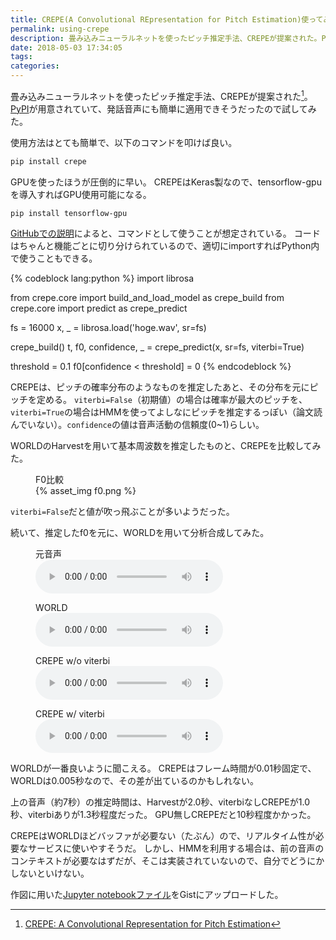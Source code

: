 ```yaml
---
title: CREPE(A Convolutional REpresentation for Pitch Estimation)使ってみた
permalink: using-crepe
description: 畳み込みニューラルネットを使ったピッチ推定手法、CREPEが提案された。PyPIが用意されていて、発話音声にも簡単に適用できそうだったので試してみた。
date: 2018-05-03 17:34:05
tags:
categories:
---
```



畳み込みニューラルネットを使ったピッチ推定手法、CREPEが提案された[^1]。
[PyPI](https://pypi.org/project/crepe/)が用意されていて、発話音声にも簡単に適用できそうだったので試してみた。

<!-- more -->

使用方法はとても簡単で、以下のコマンドを叩けば良い。

```bash
pip install crepe
```

GPUを使ったほうが圧倒的に早い。
CREPEはKeras製なので、tensorflow-gpuを導入すればGPU使用可能になる。

```bash
pip install tensorflow-gpu
```

[GitHubでの説明](https://github.com/marl/crepe)によると、コマンドとして使うことが想定されている。
コードはちゃんと機能ごとに切り分けられているので、適切にimportすればPython内で使うこともできる。

{% codeblock lang:python %}
import librosa

from crepe.core import build_and_load_model as crepe_build
from crepe.core import predict as crepe_predict

fs = 16000
x, _ = librosa.load('hoge.wav', sr=fs)

crepe_build()
t, f0, confidence, _ = crepe_predict(x, sr=fs, viterbi=True)

threshold = 0.1
f0[confidence < threshold] = 0
{% endcodeblock %}

CREPEは、ピッチの確率分布のようなものを推定したあと、その分布を元にピッチを定める。
`viterbi=False`（初期値）の場合は確率が最大のピッチを、`viterbi=True`の場合はHMMを使ってよしなにピッチを推定するっぽい（論文読んでいない）。`confidence`の値は音声活動の信頼度(0~1)らしい。

WORLDのHarvestを用いて基本周波数を推定したものと、CREPEを比較してみた。

<figure>
  <figcaption>F0比較</figcaption>
  {% asset_img f0.png %}
</figure>

`viterbi=False`だと値が吹っ飛ぶことが多いようだった。

続いて、推定したf0を元に、WORLDを用いて分析合成してみた。

<figure>
  <figcaption>元音声</figcaption>
  <audio src="1_raw.wav" controls></audio>
</figure>

<figure>
  <figcaption>WORLD</figcaption>
  <audio src="2_world.wav" controls></audio>
</figure>

<figure>
  <figcaption>CREPE w/o viterbi</figcaption>
  <audio src="3_crepe.wav" controls></audio>
</figure>

<figure>
  <figcaption>CREPE w/ viterbi</figcaption>
  <audio src="4_crepe_viterbi.wav" controls></audio>
</figure>

WORLDが一番良いように聞こえる。
CREPEはフレーム時間が0.01秒固定で、WORLDは0.005秒なので、その差が出ているのかもしれない。

上の音声（約7秒）の推定時間は、Harvestが2.0秒、viterbiなしCREPEが1.0秒、viterbiありが1.3秒程度だった。
GPU無しCREPEだと10秒程度かかった。

CREPEはWORLDほどバッファが必要ない（たぶん）ので、リアルタイム性が必要なサービスに使いやすそうだ。
しかし、HMMを利用する場合は、前の音声のコンテキストが必要なはずだが、そこは実装されていないので、自分でどうにかしないといけない。

作図に用いた[Jupyter notebookファイル](https://gist.github.com/Hiroshiba/ad19bef0200c5f312cb7cbd5678b185c#file-use_crepe-ipynb)をGistにアップロードした。

[^1]: [CREPE: A Convolutional Representation for Pitch Estimation](https://arxiv.org/abs/1802.06182)
